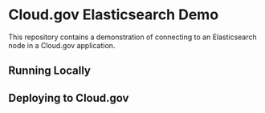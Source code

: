 # Cloud.gov Elasticsearch Demo

This repository contains a demonstration of connecting to an Elasticsearch node in a Cloud.gov application.

## Running Locally

## Deploying to Cloud.gov

